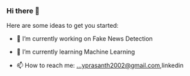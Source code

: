 ### Hi there 👋



Here are some ideas to get you started:

- 🔭 I’m currently working on Fake News Detection
- 🌱 I’m currently learning Machine Learning

- 📫 How to reach me: ...yprasanth2002@gmail.com,linkedin
